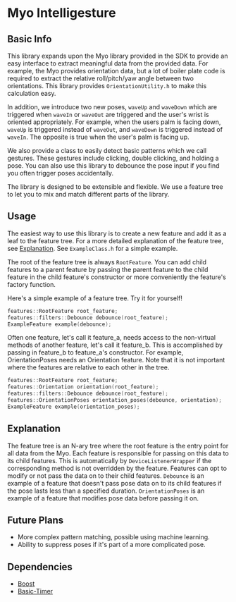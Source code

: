 Myo Intelligesture
==================

Basic Info
----------

This library expands upon the Myo library provided in the SDK to provide an easy
interface to extract meaningful data from the provided data. For example, the
Myo provides orientation data, but a lot of boiler plate code is required to
extract the relative roll/pitch/yaw angle between two orientations. This library
provides `OrientationUtility.h` to make this calculation easy.

In addition, we introduce two new poses, `waveUp` and `waveDown` which are
triggered when `waveIn` or `waveOut` are triggered and the user's wrist is
oriented appropriately. For example, when the users palm is facing down,
`waveUp` is triggered instead of `waveOut`, and `waveDown` is triggered instead
of `waveIn`. The opposite is true when the user's palm is facing up.

We also provide a class to easily detect basic patterns which we call gestures.
These gestures include clicking, double clicking, and holding a pose. You can
also use this library to debounce the pose input if you find you often trigger
poses accidentally.

The library is designed to be extensible and flexible. We use a feature tree to
let you to mix and match different parts of the library.

Usage
-----

The easiest way to use this library is to create a new feature and add it as a
leaf to the feature tree. For a more detailed explanation of the feature tree,
see [Explanation](#explanation). See `ExampleClass.h` for a simple example.

The root of the feature tree is always `RootFeature`. You can add child features
to a parent feature by passing the parent feature to the child feature in the
child feature's constructor or more conveniently the feature's factory function.

Here's a simple example of a feature tree. Try it for yourself!
```c++
features::RootFeature root_feature;
features::filters::Debounce debounce(root_feature);
ExampleFeature example(debounce);
```

Often one feature, let's call it feature_a, needs access to the non-virtual
methods of another feature, let's call it feature_b. This is accomplished by
passing in feature_b to feature_a's constructor. For example, OrientationPoses
needs an Orientation feature. Note that it is not important where the features
are relative to each other in the tree.
```c++
features::RootFeature root_feature;
features::Orientation orientation(root_feature);
features::filters::Debounce debounce(root_feature);
features::OrientationPoses orientation_poses(debounce, orientation);
ExampleFeature example(orientation_poses);
```

Explanation
-----------

The feature tree is an N-ary tree where the root feature is the entry point for
all data from the Myo. Each feature is responsible for passing on this data to
its child features. This is automatically by `DeviceListenerWrapper` if the
corresponding method is not overridden by the feature. Features can opt to
modify or not pass the data on to their child features. `Debounce` is an example
of a feature that doesn't pass pose data on to its child features if the pose
lasts less than a specified duration. `OrientationPoses` is an example of a
feature that modifies pose data before passing it on.

Future Plans
------------

- More complex pattern matching, possible using machine learning.
- Ability to suppress poses if it's part of a more complicated pose.

Dependencies
------------

- [Boost](http://www.boost.org/)
- [Basic-Timer](https://github.com/VoidingWarranties/Basic-Timer)
